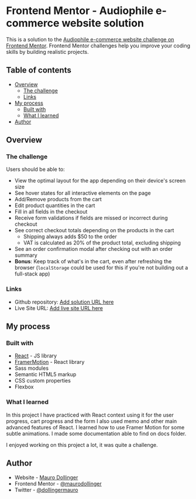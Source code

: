 # Frontend Mentor - Audiophile e-commerce website solution

This is a solution to the [Audiophile e-commerce website challenge on Frontend Mentor](https://www.frontendmentor.io/challenges/audiophile-ecommerce-website-C8cuSd_wx). Frontend Mentor challenges help you improve your coding skills by building realistic projects. 

## Table of contents

- [Overview](#overview)
  - [The challenge](#the-challenge)
  - [Links](#links)
- [My process](#my-process)
  - [Built with](#built-with)
  - [What I learned](#what-i-learned)
- [Author](#author)

## Overview

### The challenge

Users should be able to:

- View the optimal layout for the app depending on their device's screen size
- See hover states for all interactive elements on the page
- Add/Remove products from the cart
- Edit product quantities in the cart
- Fill in all fields in the checkout
- Receive form validations if fields are missed or incorrect during checkout
- See correct checkout totals depending on the products in the cart
  - Shipping always adds $50 to the order
  - VAT is calculated as 20% of the product total, excluding shipping
- See an order confirmation modal after checking out with an order summary
- **Bonus**: Keep track of what's in the cart, even after refreshing the browser (`localStorage` could be used for this if you're not building out a full-stack app)

### Links

- Github repository: [Add solution URL here](https://github.com/maurodollinger/audiophile-ecommerce-website)
- Live Site URL: [Add live site URL here](https://maurodollinger.github.io/audiophile-ecommerce-website/build/)

## My process

### Built with

- [React](https://reactjs.org/) - JS library
- [FramerMotion](https://www.framer.com/motion/) - React library
- Sass modules
- Semantic HTML5 markup
- CSS custom properties
- Flexbox

### What I learned

In this project I have practiced with React context using it for the user progress, cart progress and the form
I also used memo and other main advanced features of React.
I learned how to use Framer Motion for some subtle animations.
I made some documentation able to find on docs folder.

I enjoyed working on this project a lot, it was quite a challenge.

## Author

- Website - [Mauro Dollinger](https://www.maurodollinger.com.ar)
- Frontend Mentor - [@maurodollinger](https://www.frontendmentor.io/profile/maurodollinger)
- Twitter - [@dollingermauro](https://www.twitter.com/dollingermauro)
